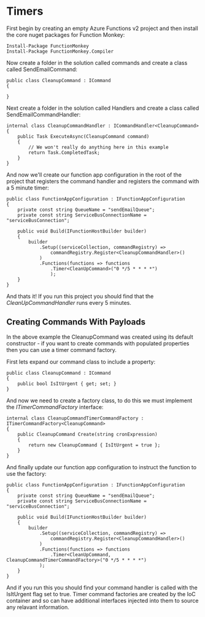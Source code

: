 # Timers

First begin by creating an empty Azure Functions v2 project and then install the core nuget packages for Function Monkey:

    Install-Package FunctionMonkey
    Install-Package FunctionMonkey.Compiler

Now create a folder in the solution called commands and create a class called SendEmailCommand:

    public class CleanupCommand : ICommand
    {
        
    }

Next create a folder in the solution called Handlers and create a class called SendEmailCommandHandler:

    internal class CleanupCommandHandler : ICommandHandler<CleanupCommand>
    {
        public Task ExecuteAsync(CleanupCommand command)
        {
            // We won't really do anything here in this example
            return Task.CompletedTask;
        }
    }

And now we'll create our function app configuration in the root of the project that registers the command handler and registers the command with a 5 minute timer:

    public class FunctionAppConfiguration : IFunctionAppConfiguration
    {
        private const string QueueName = "sendEmailQueue";
        private const string ServiceBusConnectionName = "serviceBusConnection";

        public void Build(IFunctionHostBuilder builder)
        {
            builder
                .Setup((serviceCollection, commandRegistry) =>
                    commandRegistry.Register<CleanupCommandHandler>()
                )
                .Functions(functions => functions
                    .Timer<CleanUpCommand>("0 */5 * * * *")
                    );
        }
    }

And thats it! If you run this project you should find that the _CleanUpCommandHandler_ runs every 5 minutes.

## Creating Commands With Payloads

In the above example the CleanupCommand was created using its default constructor - if you want to create commands with populated properties then you can use a timer command factory.

First lets expand our command class to include a property:

    public class CleanupCommand : ICommand
    {
        public bool IsItUrgent { get; set; }
    }

And now we need to create a factory class, to do this we must implement the _ITimerCommandFactory<TCommand>_ interface:

    internal class CleanupCommandTimerCommandFactory : ITimerCommandFactory<CleanupCommand>
    {
        public CleanupCommand Create(string cronExpression)
        {
            return new CleanupCommand { IsItUrgent = true };
        }
    }

And finally update our function app configuration to instruct the function to use the factory:

    public class FunctionAppConfiguration : IFunctionAppConfiguration
    {
        private const string QueueName = "sendEmailQueue";
        private const string ServiceBusConnectionName = "serviceBusConnection";

        public void Build(IFunctionHostBuilder builder)
        {
            builder
                .Setup((serviceCollection, commandRegistry) =>
                    commandRegistry.Register<CleanupCommandHandler>()
                )
                .Functions(functions => functions
                    .Timer<CleanUpCommand, CleanupCommandTimerCommandFactory>("0 */5 * * * *")
                );
        }
    }

And if you run this you should find your command handler is called with the IsItUrgent flag set to true. Timer command factories are created by the IoC container and so can have additional interfaces injected into them to source any relavant information.
